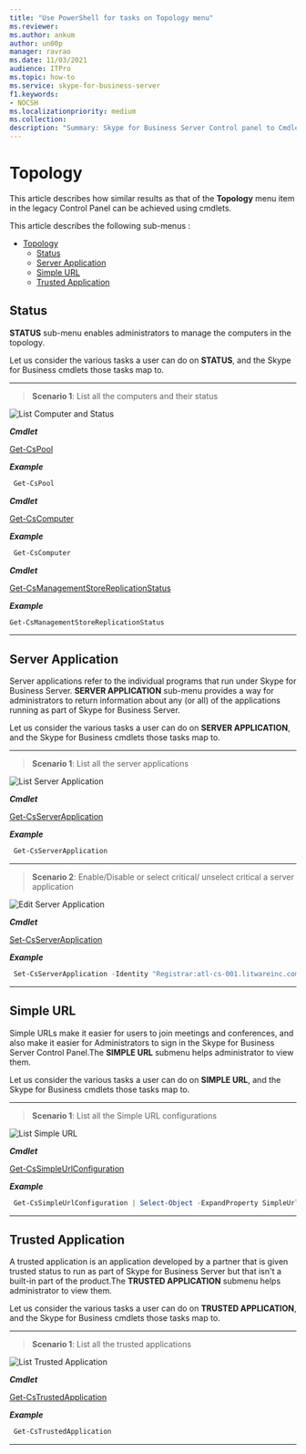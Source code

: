 ```yaml
---
title: "Use PowerShell for tasks on Topology menu"
ms.reviewer: 
ms.author: ankum
author: un00p
manager: ravrao
ms.date: 11/03/2021
audience: ITPro
ms.topic: how-to
ms.service: skype-for-business-server
f1.keywords:
- NOCSH
ms.localizationpriority: medium
ms.collection:
description: "Summary: Skype for Business Server Control panel to Cmdlet mapping for Topology menu."
---
```

# Topology

This article describes how similar results as that of the **Topology** menu item in the legacy Control Panel can be achieved using cmdlets.

This article describes the following sub-menus :

- [Topology](#topology)
  - [Status](#status)
  - [Server Application](#server-application)
  - [Simple URL](#simple-url)
  - [Trusted Application](#trusted-application)

## Status

**STATUS** sub-menu enables administrators to manage the computers in the topology.

Let us consider the various tasks a user can do on **STATUS**, and the Skype for Business cmdlets those tasks map to.

---

> **Scenario 1**: List all the computers and their status

   ![List Computer and Status](./media/topology-status-1.png)

   ***Cmdlet***

   [Get-CsPool](/powershell/module/skype/get-cspool)

   ***Example***

   ```powershell
    Get-CsPool
   ```

   ***Cmdlet***

   [Get-CsComputer](/powershell/module/skype/get-cscomputer)

   ***Example***

   ```powershell
    Get-CsComputer
   ```

   ***Cmdlet***

   [Get-CsManagementStoreReplicationStatus](/powershell/module/skype/get-csmanagementstorereplicationstatus)

   ***Example***

   ```powershell
   Get-CsManagementStoreReplicationStatus
   ```

---

## Server Application

Server applications refer to the individual programs that run under Skype for Business Server. **SERVER APPLICATION** sub-menu provides a way for administrators to return information about any (or all) of the applications running as part of Skype for Business Server.

Let us consider the various tasks a user can do on **SERVER APPLICATION**, and the Skype for Business cmdlets those tasks map to.

---
> **Scenario 1**: List all the server applications

   ![List Server Application](./media/server-application-1.png)

***Cmdlet***

[Get-CsServerApplication](/powershell/module/skype/get-csserverapplication)

***Example***

```powershell
 Get-CsServerApplication
```

---

> **Scenario 2**: Enable/Disable or select critical/ unselect critical a server application

   ![Edit Server Application](./media/server-application-2.png)

***Cmdlet***

[Set-CsServerApplication](/powershell/module/skype/get-csserverapplication)

***Example***

```powershell
 Set-CsServerApplication -Identity "Registrar:atl-cs-001.litwareinc.com/ExumRouting" -Enabled $True
```

---

## Simple URL

Simple URLs make it easier for users to join meetings and conferences, and also make it easier for Administrators to sign in the Skype for Business Server Control Panel.The **SIMPLE URL** submenu helps administrator to view them.

Let us consider the various tasks a user can do on **SIMPLE URL**, and the Skype for Business cmdlets those tasks map to.

---
> **Scenario 1**: List all the Simple URL configurations

   ![List Simple URL](./media/simple-url-1.png)

***Cmdlet***

[Get-CsSimpleUrlConfiguration](/powershell/module/skype/get-cssimpleurlconfiguration)

***Example***

```powershell
 Get-CsSimpleUrlConfiguration | Select-Object -ExpandProperty SimpleUrl
```

---

## Trusted Application

A trusted application is an application developed by a partner that is given trusted status to run as part of Skype for Business Server but that isn't a built-in part of the product.The **TRUSTED APPLICATION** submenu helps administrator to view them.

Let us consider the various tasks a user can do on **TRUSTED APPLICATION**, and the Skype for Business cmdlets those tasks map to.

---
> **Scenario 1**: List all the trusted applications

   ![List Trusted Application](./media/trusted-application-1.png)

***Cmdlet***

[Get-CsTrustedApplication](/powershell/module/skype/get-cstrustedapplication)

***Example***

```powershell
 Get-CsTrustedApplication
```

---

